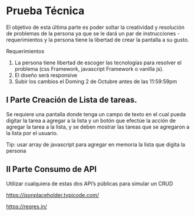 # Prueba Técnica

El objetivo de esta última parte es poder soltar la creatividad y resolución de problemas de la persona ya que se le dará un par de instrucciones - requerimientos y la persona tiene la libertad de crear la pantalla a su gusto.

Requerimientos
1. La persona tiene libertad de escoger las tecnologías para resolver el problema (css Framework, javascript Framework o vanilla js).
2. El diseño será responsive 
3. Subir los cambios el Doming 2 de Octubre antes de las 11:59:59pm

## I Parte Creación de Lista de tareas.
Se requiere una pantalla donde tenga un campo de texto en el cual pueda digitar la tarea a agregar a la lista y un botón que efectúe la acción de agregar la tarea a la lista, y se deben mostrar las tareas que se agregaron a la lista por el usuario. 

Tip: usar array de javascript para agregar en memoria la lista que digita la persona


## II Parte Consumo de API
Utilizar cualquiera de estas dos API’s públicas para simular un CRUD

https://jsonplaceholder.typicode.com/

https://reqres.in/

